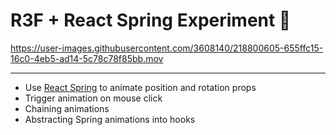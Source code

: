 # R3F + React Spring Experiment 🧪

https://user-images.githubusercontent.com/3608140/218800605-655ffc15-16c0-4eb5-ad14-5c78c78f85bb.mov  

---
  
  
- Use [React Spring](https://react-spring.dev/) to animate position and rotation props
- Trigger animation on mouse click
- Chaining animations
- Abstracting Spring animations into hooks
